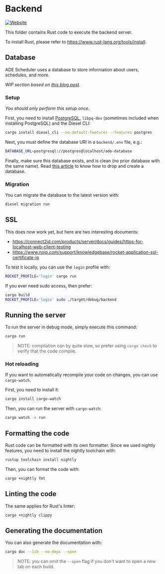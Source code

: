 # Backend

[![Website](https://img.shields.io/website?label=documentation&up_message=online&url=https%3A%2F%2Fade-scheduler.github.io%2FADE-Scheduler)](https://ade-scheduler.github.io/ADE-Scheduler)

This folder contains Rust code to execute the backend server.

To install Rust, please refer to <https://www.rust-lang.org/tools/install>.

## Database

ADE Scheduler uses a database to store information about users, schedules,
and more.

*WIP section based on [this blog post](https://blog.logrocket.com/create-web-app-rust-rocket-diesel/).*

### Setup

*You should only perform this setup once.*

First, you need to install
[PostgreSQL](https://www.postgresql.org/download/),
`libpq-dev` (sometimes included when installing PostgreSQL) and the Diesel CLI:

```bash
cargo install diesel_cli --no-default-features --features postgres
```

Next, you must define the database URI in a `backend/.env` file, e.g.:

```bash
DATABASE_URL=postgresql://postgres@localhost/ade-database
```

Finally, make sure this database exists,
and is clean (no prior database with the same name).
Read
[this article](https://phoenixnap.com/kb/postgresql-drop-database#:~:text=The%20first%20method%20to%20remove,execute%20the%20DROP%20DATABASE%20command.)
to know how to drop and create a database.

### Migration

You can migrate the database to the latest version with:

```bash
diesel migration run
```


## SSL

This does now work yet, but here are two interesting documents:

+ https://connect2id.com/products/server/docs/guides/https-for-localhost-web-client-testing
+ https://www.noip.com/support/knowledgebase/rocket-application-ssl-certificate-ip

To test it locally, you can use the `login` profile with:

```bash
ROCKET_PROFILE='login' cargo run
```

If you ever need sudo access, then prefer:

```bash
cargo build
ROCKET_PROFILE='login' sudo ./target/debug/backend
```

## Running the server

To run the server in debug mode, simply execute this command:

```bash
cargo run
```

> NOTE: compilation can by quite slow,
so prefer using `cargo check` to verify that the code compile.

### Hot reloading

If you want to automatically recompile your code on changes, you can use
`cargo-watch`.

First, you need to install it:

```bash
cargo install cargo-watch
```

Then, you can run the server with `cargo-watch`:

```bash
cargo watch -x run
```

## Formatting the code

Rust code can be formatted with its own formatter. Since we used nightly features,
you need to install the nightly toolchain with:

```bash
rustup toolchain install nightly
```

Then, you can format the code with:

```bash
cargo +nightly fmt
```

## Linting the code

The same applies for Rust's linter:

```bash
cargo +nightly clippy
```

## Generating the documentation

You can also generate the documentation with:

```bash
cargo doc --lib --no-deps --open
```

> NOTE: you can omit the `--open` flag if you don't want to open a new tab on
each build.
